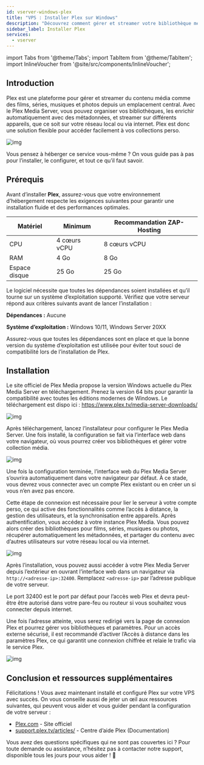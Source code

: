 ```yaml
---
id: vserver-windows-plex
title: "VPS : Installer Plex sur Windows"
description: "Découvrez comment gérer et streamer votre bibliothèque média perso facilement avec Plex pour un accès fluide sur tous vos appareils → En savoir plus maintenant"
sidebar_label: Installer Plex
services:
  - vserver
---
```


import Tabs from '@theme/Tabs';
import TabItem from '@theme/TabItem';
import InlineVoucher from '@site/src/components/InlineVoucher';

## Introduction

Plex est une plateforme pour gérer et streamer du contenu média comme des films, séries, musiques et photos depuis un emplacement central. Avec le Plex Media Server, vous pouvez organiser vos bibliothèques, les enrichir automatiquement avec des métadonnées, et streamer sur différents appareils, que ce soit sur votre réseau local ou via internet. Plex est donc une solution flexible pour accéder facilement à vos collections perso.

![img](https://screensaver01.zap-hosting.com/index.php/s/68xdESEHimoY9Jp/preview)

Vous pensez à héberger ce service vous-même ? On vous guide pas à pas pour l’installer, le configurer, et tout ce qu’il faut savoir.

<InlineVoucher />

## Prérequis

Avant d’installer **Plex**, assurez-vous que votre environnement d’hébergement respecte les exigences suivantes pour garantir une installation fluide et des performances optimales.

| Matériel   | Minimum      | Recommandation ZAP-Hosting |
| ---------- | ------------ | -------------------------- |
| CPU        | 4 cœurs vCPU | 8 cœurs vCPU               |
| RAM        | 4 Go         | 8 Go                       |
| Espace disque | 25 Go      | 25 Go                      |

Le logiciel nécessite que toutes les dépendances soient installées et qu’il tourne sur un système d’exploitation supporté. Vérifiez que votre serveur répond aux critères suivants avant de lancer l’installation :

**Dépendances :** Aucune

**Système d’exploitation :** Windows 10/11, Windows Server 20XX

Assurez-vous que toutes les dépendances sont en place et que la bonne version du système d’exploitation est utilisée pour éviter tout souci de compatibilité lors de l’installation de Plex.

## Installation

Le site officiel de Plex Media propose la version Windows actuelle du Plex Media Server en téléchargement. Prenez la version 64 bits pour garantir la compatibilité avec toutes les éditions modernes de Windows. Le téléchargement est dispo ici : https://www.plex.tv/media-server-downloads/

![img](https://screensaver01.zap-hosting.com/index.php/s/d3b4mZsiQ4iqXrL/preview)

Après téléchargement, lancez l’installateur pour configurer le Plex Media Server. Une fois installé, la configuration se fait via l’interface web dans votre navigateur, où vous pourrez créer vos bibliothèques et gérer votre collection média.

![img](https://screensaver01.zap-hosting.com/index.php/s/5TnmMeRkdLAt2RJ/download)

Une fois la configuration terminée, l’interface web du Plex Media Server s’ouvrira automatiquement dans votre navigateur par défaut. À ce stade, vous devrez vous connecter avec un compte Plex existant ou en créer un si vous n’en avez pas encore.

Cette étape de connexion est nécessaire pour lier le serveur à votre compte perso, ce qui active des fonctionnalités comme l’accès à distance, la gestion des utilisateurs, et la synchronisation entre appareils. Après authentification, vous accédez à votre instance Plex Media. Vous pouvez alors créer des bibliothèques pour films, séries, musiques ou photos, récupérer automatiquement les métadonnées, et partager du contenu avec d’autres utilisateurs sur votre réseau local ou via internet.

![img](https://screensaver01.zap-hosting.com/index.php/s/HmQPZGsBqxqPHmy/download)

Après l’installation, vous pouvez aussi accéder à votre Plex Media Server depuis l’extérieur en ouvrant l’interface web dans un navigateur via `http://<adresse-ip>:32400`. Remplacez `<adresse-ip>` par l’adresse publique de votre serveur.

Le port 32400 est le port par défaut pour l’accès web Plex et devra peut-être être autorisé dans votre pare-feu ou routeur si vous souhaitez vous connecter depuis internet.

Une fois l’adresse atteinte, vous serez redirigé vers la page de connexion Plex et pourrez gérer vos bibliothèques et paramètres. Pour un accès externe sécurisé, il est recommandé d’activer l’Accès à distance dans les paramètres Plex, ce qui garantit une connexion chiffrée et relaie le trafic via le service Plex.

![img](https://screensaver01.zap-hosting.com/index.php/s/jfQxZ6e4BGMfen5/preview)

## Conclusion et ressources supplémentaires

Félicitations ! Vous avez maintenant installé et configuré Plex sur votre VPS avec succès. On vous conseille aussi de jeter un œil aux ressources suivantes, qui peuvent vous aider et vous guider pendant la configuration de votre serveur :

- [Plex.com](https://Plex.com/) - Site officiel
- [support.plex.tv/articles/](https://support.plex.tv/articles/) - Centre d’aide Plex (Documentation)

Vous avez des questions spécifiques qui ne sont pas couvertes ici ? Pour toute demande ou assistance, n’hésitez pas à contacter notre support, disponible tous les jours pour vous aider ! 🙂

<InlineVoucher />